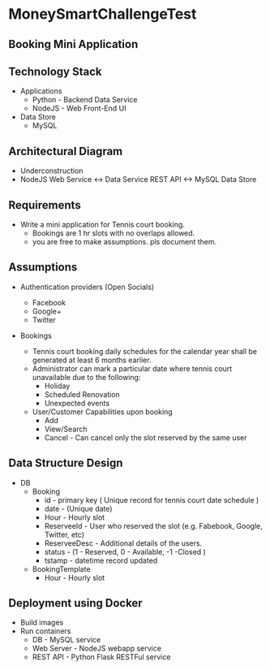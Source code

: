 # MoneySmartChallengeTest

## Booking Mini Application

## Technology Stack
  * Applications
    * Python - Backend Data Service
    * NodeJS - Web Front-End UI
  * Data Store
    * MySQL

## Architectural Diagram
  * Underconstruction
  * NodeJS Web Service <-> Data Service REST API <-> MySQL Data Store

## Requirements
  * Write a mini application for Tennis court booking. 
    * Bookings are 1 hr slots with no overlaps allowed.
    * you are free to make assumptions. pls document them.

## Assumptions
  * Authentication providers (Open Socials)
    * Facebook
    * Google+
    * Twitter

  * Bookings
    * Tennis court booking daily schedules for the calendar year shall be generated at least 6 months earlier.
    * Administrator can mark a particular date where tennis court unavailable due to the following:
      * Holiday
      * Scheduled Renovation
      * Unexpected events
    * User/Customer Capabilities upon booking
      * Add
      * View/Search
      * Cancel - Can cancel only the slot reserved by the same user

## Data Structure Design
  * DB
    * Booking
      * id - primary key ( Unique record for tennis court date schedule )
      * date - (Unique date)
      * Hour - Hourly slot
      * ReserveeId - User who reserved the slot (e.g. Fabebook, Google, Twitter, etc)
      * ReserveeDesc - Additional details of the users.
      * status - (1 - Reserved, 0 - Available, -1 -Closed )
      * tstamp - datetime record updated
    * BookingTemplate
      * Hour - Hourly slot



## Deployment using Docker
  * Build images
  * Run containers
    * DB - MySQL service
    * Web Server - NodeJS webapp service
    * REST API - Python Flask RESTFul service

